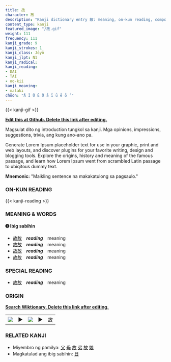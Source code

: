 ```yaml
---
title: 故
character: 故
description: "Kanji dictionary entry 故: meaning, on-kun reading, compounds, origin, related kanji"
content_type: kanji
featured_image: "/故.gif"
weight: 111
frequency: 111
kanji_grade: 9
kanji_strokes: 1
kanji_class: Jōyō
kanji_jlpt: N1
kanji_radical: 
kanji_reading: 
- DAI
- TAI
- oo-kii
kanji_meaning:
- malaki
chōon: "Ā Ī Ū Ē Ō ā ī ū ē ō ’"
---
```

[//]: # (Don't edit the line below. Kanji animated GIF code is automatically generated.)
{{< kanji-gif >}}

[//]: # (Edit below this line.)

**[Edit this at Github. Delete this link after editing.](https://github.com/tim0g/tim/tree/main/content/kanji/故/index.md)**

Magsulat dito ng introduction tungkol sa kanji. Mga opinions, impressions, suggestions, trivia, ang kung ano-ano pa.

Generate Lorem Ipsum placeholder text for use in your graphic, print and web layouts, and discover plugins for your favorite writing, design and blogging tools. Explore the origins, history and meaning of the famous passage, and learn how Lorem Ipsum went from scrambled Latin passage to ubiqitous dummy text.
 
**Mnemonic:** "Maikling sentence na makakatulong sa pagsaulo."

### ON-KUN READING

[//]: # (Don't edit the line below. ON-KUN READING code is automatically generated.)
{{< kanji-reading >}}

### MEANING & WORDS

#### ➊ **Ibig sabihin**
  - [故](../故)[故](../故)　***reading***　meaning
  - [故](../故)[故](../故)　***reading***　meaning
  - [故](../故)[故](../故)　***reading***　meaning
  - [故](../故)[故](../故)　***reading***　meaning

### SPECIAL READING
  - [故](../故)[故](../故)　***reading***　meaning

### ORIGIN

**[Search Wiktionary. Delete this link after editing.](https://wiktionary.org/wiki/故)**
<table class="kanji-table"><tr><td>
<img src="60px-故-bronze.svg.png">
</td><td>▶</td><td>
<img src="60px-故-oracle.svg.png">
</td><td>▶</td>
<td class="kanji-origin">故</td>
</tr></table>

### RELATED KANJI
- Miyembro ng pamilya: [父](../父) [母](../母) [故](../故) [弟](../弟) [故](../故) [娘](../娘)
- Magkatulad ang ibig sabihin: [日](../日)
